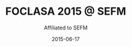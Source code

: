 ---
title: FOCLASA 2015 @ SEFM
subtitle: Affiliated to SEFM
summary: __PC member__ - International Workshop on Coordination and Self-adaptativeness of Software Applications
# authors:
# - joseproenca
tags: []
categories: []
date: "2015-06-17"
# lastMod: "2015-09-05T00:00:00Z"
featured: false
draft: false

# Featured image
# To use, add an image named `featured.jpg/png` to your page's folder. 
image:
  caption: ""
  focal_point: ""

# Projects (optional).
#   Associate this post with one or more of your projects.
#   Simply enter your project's folder or file name without extension.
#   E.g. `projects = ["internal-project"]` references 
#   `content/project/deep-learning/index.md`.
#   Otherwise, set `projects = []`.
projects: []

# Optional external URL for project (replaces project detail page).
external_link: http://foclasa15.lcc.uma.es
---